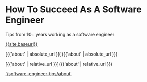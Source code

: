 # How To Succeed As A Software Engineer

Tips from 10+ years working as a software engineer

[{{site.baseurl}}]({{site.baseurl}})

[{{'about' | absolute_url }}]({{'about' | absolute_url }})

[{{'about' | relative_url }}]({{'about' | relative_url }})


['/software-engineer-tips/about']('/software-engineer-tips/about')

